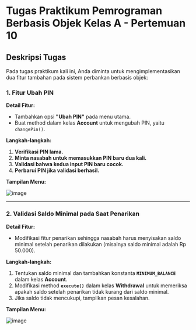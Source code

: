 # Tugas Praktikum Pemrograman Berbasis Objek Kelas A - Pertemuan 10

## Deskripsi Tugas

Pada tugas praktikum kali ini, Anda diminta untuk mengimplementasikan dua fitur tambahan pada sistem perbankan berbasis objek:

### 1. Fitur Ubah PIN

**Detail Fitur:**

- Tambahkan opsi **"Ubah PIN"** pada menu utama.
- Buat method dalam kelas **Account** untuk mengubah PIN, yaitu `changePin()`.

**Langkah-langkah:**

1. **Verifikasi PIN lama.**
2. **Minta nasabah untuk memasukkan PIN baru dua kali.**
3. **Validasi bahwa kedua input PIN baru cocok.**
4. **Perbarui PIN jika validasi berhasil.**

**Tampilan Menu:**

![image](https://github.com/user-attachments/assets/915e65e1-4738-41e4-8cf4-44374738f08d)

---

### 2. Validasi Saldo Minimal pada Saat Penarikan

**Detail Fitur:**

- Modifikasi fitur penarikan sehingga nasabah harus menyisakan saldo minimal setelah penarikan dilakukan (misalnya saldo minimal adalah Rp 50.000).

**Langkah-langkah:**

1. Tentukan saldo minimal dan tambahkan konstanta **`MINIMUM_BALANCE`** dalam kelas **Account**.
2. Modifikasi method **`execute()`** dalam kelas **Withdrawal** untuk memeriksa apakah saldo setelah penarikan tidak kurang dari saldo minimal.
3. Jika saldo tidak mencukupi, tampilkan pesan kesalahan.

**Tampilan Menu:**

![image](https://github.com/user-attachments/assets/b2cf4a92-8957-405e-9840-ff6e745b8d79)
